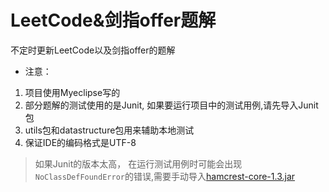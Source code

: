 # LeetCode&剑指offer题解
不定时更新LeetCode以及剑指offer的题解
- 注意：
1. 项目使用Myeclipse写的
2. 部分题解的测试使用的是Junit, 如果要运行项目中的测试用例,请先导入Junit包
3. utils包和datastructure包用来辅助本地测试
4. 保证IDE的编码格式是UTF-8
> 如果Junit的版本太高， 在运行测试用例时可能会出现`NoClassDefFoundError`的错误,需要手动导入[hamcrest-core-1.3.jar](https://pan.baidu.com/s/1jGVOfjS)
